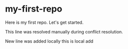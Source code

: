 # my-first-repo
Here is my first repo. Let's get started.

This line was resolved manually during conflict resolution.

New line was added locally
this is local add
